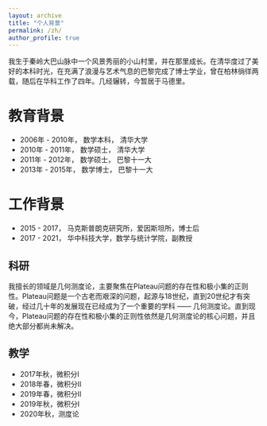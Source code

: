 ```yaml
---
layout: archive
title: "个人背景"
permalink: /zh/
author_profile: true
---
```


我生于秦岭大巴山脉中一个风景秀丽的小山村里，并在那里成长。在清华度过了美好的本科时光，在充满了浪漫与艺术气息的巴黎完成了博士学业，曾在柏林徜徉两载，随后在华科工作了四年。几经辗转，今暂居于马德里。

教育背景
======
- 2006年 - 2010年， 数学本科， 清华大学
- 2010年 - 2011年， 数学硕士， 清华大学
- 2011年 - 2012年， 数学硕士， 巴黎十一大
- 2013年 - 2015年， 数学博士， 巴黎十一大

工作背景
======
- 2015 - 2017， 马克斯普朗克研究所，爱因斯坦所，博士后
- 2017 - 2021， 华中科技大学，数学与统计学院，副教授

科研
------
我擅长的领域是几何测度论，主要聚焦在Plateau问题的存在性和极小集的正则性。Plateau问题是一个古老而艰深的问题，起源与18世纪，直到20世纪才有突破，经过几十年的发展现在已经成为了一个重要的学科 &mdash;&mdash; 几何测度论。直到现今，Plateau问题的存在性和极小集的正则性依然是几何测度论的核心问题，并且绝大部分都尚未解决。

教学
------
- 2017年秋，微积分Ⅰ
- 2018年春，微积分Ⅱ
- 2019年春，微积分Ⅱ
- 2019年秋，微积分Ⅰ
- 2020年秋，测度论



